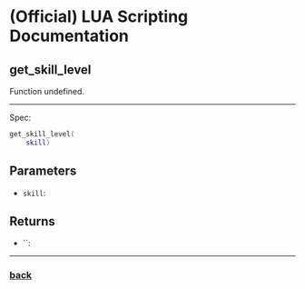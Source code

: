 
# (Official) LUA Scripting Documentation

## get_skill_level

Function undefined.

___

Spec:

```lua
get_skill_level(
	skill)
```

## Parameters

- `skill`: 

## Returns

- ``: 

___

### [back](../getters)
